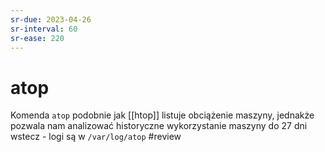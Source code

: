 ```yaml
---
sr-due: 2023-04-26
sr-interval: 60
sr-ease: 220
---
```


# atop
Komenda `atop` podobnie jak [[htop]] listuje obciążenie maszyny, jednakże pozwala nam analizować historyczne wykorzystanie maszyny do 27 dni wstecz - logi są w `/var/log/atop`
#review
